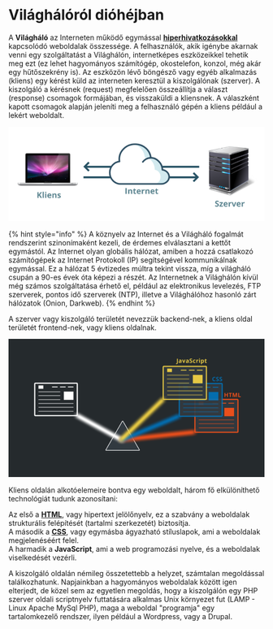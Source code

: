 # Világhálóról dióhéjban

A **Világháló** az Interneten működő egymással [**hiperhivatkozásokkal**](../html/bevezetes-a-html-be.md#hiperhivatkozasok) kapcsolódó weboldalak összessége. A felhasználók, akik igénybe akarnak venni egy szolgáltatást a Világhálón, internetképes eszközeikkel tehetik meg ezt \(ez lehet hagyományos számítógép, okostelefon, konzol, még akár egy hűtőszekrény is\). Az eszközön lévő böngésző vagy egyéb alkalmazás \(kliens\) egy kérést küld az interneten keresztül a kiszolgálónak \(szerver\). A kiszolgáló a kérésnek \(request\) megfelelően összeállítja a választ \(response\) csomagok formájában, és visszaküldi a kliensnek. A válaszként kapott csomagok alapján jeleníti meg a felhasználó gépén a kliens például a lekért weboldalt.

![](../.gitbook/assets/net.png)

{% hint style="info" %}
A köznyelv az Internet és a Világháló fogalmát rendszerint szinonímaként kezeli, de érdemes elválasztani a kettőt egymástól. Az Internet olyan globális hálózat, amiben a hozzá csatlakozó számítógépek az Internet Protokoll \(IP\) segítségével kommunikálnak egymással. Ez a hálózat 5 évtizedes múltra tekint vissza, míg a világháló csupán a 90-es évek óta képezi a részét. Az Internetnek a Világhálón kívül még számos szolgáltatása érhető el, például az elektronikus levelezés, FTP szerverek, pontos idő szerverek \(NTP\), illetve a Világhálóhoz hasonló zárt hálózatok \(Onion, Darkweb\).
{% endhint %}

A szerver vagy kiszolgáló területét nevezzük backend-nek, a kliens oldal területét frontend-nek, vagy kliens oldalnak.

![](../.gitbook/assets/3for1.png)

Kliens oldalán alkotóelemeire bontva egy weboldalt, három fő elkülöníthető technológiát tudunk azonosítani:

Az első a [**HTML**](../html/bevezetes-a-html-be.md), vagy hipertext jelölőnyelv, ez a szabvány a weboldalak strukturális felépítését \(tartalmi szerkezetét\) biztosítja.  
A második a [**CSS**](../css/mi-a-css.md), vagy egymásba ágyazható stíluslapok, ami a weboldalak megjelenéséért felel.  
A harmadik a **JavaScript**, ami a web programozási nyelve, és a weboldalak viselkedését vezérli.

A kiszolgáló oldalán némileg összetettebb a helyzet, számtalan megoldással találkozhatunk. Napjainkban  a hagyományos weboldalak között igen elterjedt, de közel sem az egyetlen megoldás, hogy a kiszolgálón egy PHP szerver oldali scriptnyelv futtatására alkalmas Unix környezet fut \(LAMP - Linux Apache MySql PHP\), maga a weboldal "programja" egy tartalomkezelő rendszer, ilyen például a Wordpress, vagy a Drupal.

